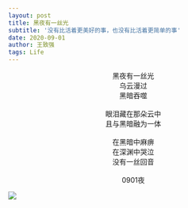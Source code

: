 ```yaml
---
layout: post
title: 黑夜有一丝光
subtitle: '没有比活着更美好的事，也没有比活着更简单的事'
date: 2020-09-01
author: 王致强
tags: Life 
--- 
```



<center>
黑夜有一丝光<br>
乌云漫过<br>
黑暗吞噬
<br>
<br>
眼泪藏在那朵云中<br>
且与黑暗融为一体
<br>
<br>
在黑暗中麻痹<br>
在深渊中哭泣<br>
没有一丝回音
<br>
<br>
0901夜
</center>

![](https://tva1.sinaimg.cn/large/0081Kckwly1gkap0t7512j31400u01ky.jpg)
